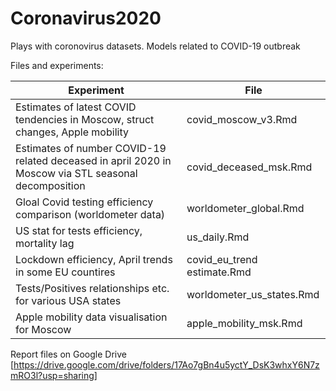 # Coronavirus2020
Plays with coronovirus datasets. Models related to COVID-19 outbreak 


Files and experiments:

Experiment | File
---| ---
Estimates of latest COVID tendencies in Moscow, struct changes, Apple mobility | covid_moscow_v3.Rmd
Estimates of number COVID-19 related deceased in april 2020 in Moscow via STL seasonal decomposition | covid_deceased_msk.Rmd
Gloal Covid testing efficiency comparison (worldometer data)  | worldometer_global.Rmd
US stat for tests efficiency, mortality lag  | us_daily.Rmd
Lockdown efficiency, April trends in some EU countires  | covid_eu_trend estimate.Rmd
Tests/Positives relationships etc. for various USA states | worldometer_us_states.Rmd
Apple mobility data visualisation for Moscow  | apple_mobility_msk.Rmd


Report files on Google Drive
[https://drive.google.com/drive/folders/17Ao7gBn4u5yctY_DsK3whxY6N7zmRO3l?usp=sharing]
